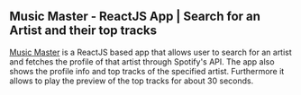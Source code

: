 ## Music Master - ReactJS App | Search for an Artist and their top tracks

[Music Master](https://coderpradp.github.io/musicMaster/) is a ReactJS based app that allows user to search for an artist and fetches the profile of that artist through Spotify's API. The app also shows the profile info and top tracks of the specified artist. Furthermore it allows to play the preview of the top tracks for about 30 seconds.
